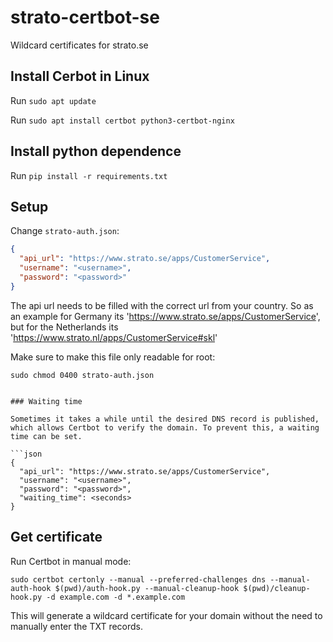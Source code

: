 # strato-certbot-se
Wildcard certificates for strato.se

## Install Cerbot in Linux

Run `sudo apt update`

Run `sudo apt install certbot python3-certbot-nginx`

## Install python dependence

Run `pip install -r requirements.txt` 

## Setup

Change `strato-auth.json`:

```json
{
  "api_url": "https://www.strato.se/apps/CustomerService",
  "username": "<username>",
  "password": "<password>"
}
```

The api url needs to be filled with the correct url from your country. 
So as an example for Germany its 'https://www.strato.se/apps/CustomerService', but for the Netherlands its 'https://www.strato.nl/apps/CustomerService#skl'

Make sure to make this file only readable for root:

`sudo chmod 0400 strato-auth.json`

```

### Waiting time

Sometimes it takes a while until the desired DNS record is published, which allows Certbot to verify the domain. To prevent this, a waiting time can be set.

```json
{
  "api_url": "https://www.strato.se/apps/CustomerService",
  "username": "<username>",
  "password": "<password>",
  "waiting_time": <seconds>
}
```

## Get certificate

Run Certbot in manual mode:

`sudo certbot certonly --manual --preferred-challenges dns --manual-auth-hook $(pwd)/auth-hook.py --manual-cleanup-hook $(pwd)/cleanup-hook.py -d example.com -d *.example.com`

This will generate a wildcard certificate for your domain without the need to manually enter the TXT records.


